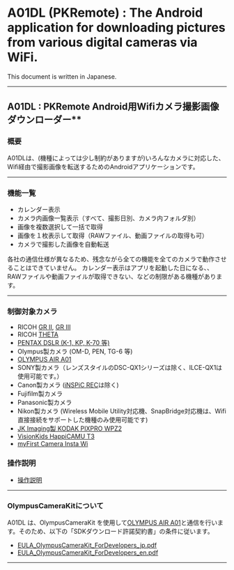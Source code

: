 # A01DL (PKRemote) : The Android application for downloading pictures from various digital cameras via WiFi.

This document is written in Japanese.

--------------------------------

## A01DL : PKRemote Android用Wifiカメラ撮影画像ダウンローダー**

### 概要

A01DLは、(機種によっては少し制約がありますが)いろんなカメラに対応した、Wifi経由で撮影画像を転送するためのAndroidアプリケーションです。

-----------

### 機能一覧

* カレンダー表示
* カメラ内画像一覧表示（すべて、撮影日別、カメラ内フォルダ別）
* 画像を複数選択して一括で取得
* 画像を１枚表示して取得（RAWファイル、動画ファイルの取得も可）
* カメラで撮影した画像を自動転送

各社の通信仕様が異なるため、残念ながら全ての機能を全てのカメラで動作させることはできていません。
カレンダー表示はアプリを起動した日になる、、RAWファイルや動画ファイルが取得できない、などの制限がある機種があります。

-----------

### 制御対象カメラ

* RICOH [GR II](http://www.ricoh-imaging.co.jp/japan/products/gr-2/), [GR III](http://www.ricoh-imaging.co.jp/japan/products/gr-3/)
* RICOH [THETA](https://store.ricoh360.com/)
* [PENTAX DSLR (K-1, KP, K-70 等)](https://api.ricoh/docs/camera-wireless-sdk-android/)
* Olympus製カメラ (OM-D, PEN, TG-6 等)
* [OLYMPUS AIR A01](https://jp.omsystem.com/cms/product/opc/a01/index.html)
* SONY製カメラ（レンズスタイルのDSC-QX1シリーズは除く、ILCE-QX1は使用可能です。）
* Canon製カメラ ([iNSPiC REC](https://faq.canon.jp/app/answers/detail/a_id/101025/)は除く)
* Fujifilm製カメラ
* Panasonic製カメラ
* Nikon製カメラ (Wireless Mobile Utility対応機、SnapBridge対応機は、Wifi直接接続をサポートした機種のみ使用可能です)
* [JK Imaging製 KODAK PIXPRO WPZ2](https://kodakpixpro.com/AsiaOceania/jp/cameras/sportcamera/wpz2/)
* [VisionKids HappiCAMU T3](https://www.visionkids.com/product-page/happicamu-t3)
* [myFirst Camera Insta Wi](https://jp.myfirst.tech/products/myfirst-camera-insta-wi)

### 操作説明

- [操作説明](https://github.com/MRSa/GokigenOSDN_documents/blob/main/Applications/A01DL/Readme.md)

-----------

### OlympusCameraKitについて

A01DL は、OlympusCameraKit を使用して[OLYMPUS AIR A01](https://jp.omsystem.com/cms/product/opc/a01/index.html)と通信を行います。そのため、以下の「SDKダウンロード許諾契約書」の条件に従います。

- [EULA_OlympusCameraKit_ForDevelopers_jp.pdf](https://github.com/MRSa/gokigen/blob/5ec908fdbe16c4de9e37fe90d70edc9352b6f948/osdn-svn/Documentations/miscellaneous/EULA_OlympusCameraKit_ForDevelopers_jp.pdf)
- [EULA_OlympusCameraKit_ForDevelopers_en.pdf](https://github.com/MRSa/GokigenOSDN_documents/blob/main/miscellaneous/EULA_OlympusCameraKit_ForDevelopers_en.pdf)

-----------
